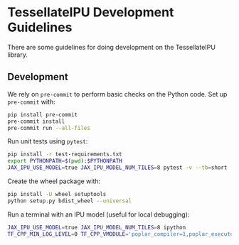 # TessellateIPU Development Guidelines

There are some guidelines for doing development on the TessellateIPU library.

## Development

We rely on `pre-commit` to perform basic checks on the Python code. Set up `pre-commit` with:
```bash
pip install pre-commit
pre-commit install
pre-commit run --all-files
```

Run unit tests using `pytest`:
```bash
pip install -r test-requirements.txt
export PYTHONPATH=$(pwd):$PYTHONPATH
JAX_IPU_USE_MODEL=true JAX_IPU_MODEL_NUM_TILES=8 pytest -v --tb=short ./tests/
```

Create the wheel package with:
```bash
pip install -U wheel setuptools
python setup.py bdist_wheel --universal
```

Run a terminal with an IPU model (useful for local debugging):
```bash
JAX_IPU_USE_MODEL=true JAX_IPU_MODEL_NUM_TILES=8 ipython
TF_CPP_MIN_LOG_LEVEL=0 TF_CPP_VMODULE='poplar_compiler=1,poplar_executor=1' JAX_IPU_USE_MODEL=true JAX_IPU_MODEL_NUM_TILES=8 ipython
```
